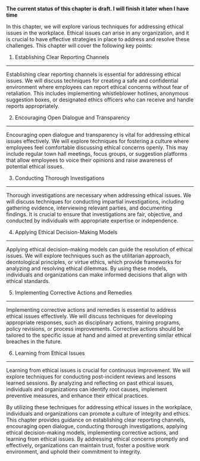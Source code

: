 **The current status of this chapter is draft. I will finish it later when I have time**

In this chapter, we will explore various techniques for addressing ethical issues in the workplace. Ethical issues can arise in any organization, and it is crucial to have effective strategies in place to address and resolve these challenges. This chapter will cover the following key points:

1. Establishing Clear Reporting Channels
----------------------------------------

Establishing clear reporting channels is essential for addressing ethical issues. We will discuss techniques for creating a safe and confidential environment where employees can report ethical concerns without fear of retaliation. This includes implementing whistleblower hotlines, anonymous suggestion boxes, or designated ethics officers who can receive and handle reports appropriately.

2. Encouraging Open Dialogue and Transparency
---------------------------------------------

Encouraging open dialogue and transparency is vital for addressing ethical issues effectively. We will explore techniques for fostering a culture where employees feel comfortable discussing ethical concerns openly. This may include regular town hall meetings, focus groups, or suggestion platforms that allow employees to voice their opinions and raise awareness of potential ethical issues.

3. Conducting Thorough Investigations
-------------------------------------

Thorough investigations are necessary when addressing ethical issues. We will discuss techniques for conducting impartial investigations, including gathering evidence, interviewing relevant parties, and documenting findings. It is crucial to ensure that investigations are fair, objective, and conducted by individuals with appropriate expertise or independence.

4. Applying Ethical Decision-Making Models
------------------------------------------

Applying ethical decision-making models can guide the resolution of ethical issues. We will explore techniques such as the utilitarian approach, deontological principles, or virtue ethics, which provide frameworks for analyzing and resolving ethical dilemmas. By using these models, individuals and organizations can make informed decisions that align with ethical standards.

5. Implementing Corrective Actions and Remedies
-----------------------------------------------

Implementing corrective actions and remedies is essential to address ethical issues effectively. We will discuss techniques for developing appropriate responses, such as disciplinary actions, training programs, policy revisions, or process improvements. Corrective actions should be tailored to the specific issue at hand and aimed at preventing similar ethical breaches in the future.

6. Learning from Ethical Issues
-------------------------------

Learning from ethical issues is crucial for continuous improvement. We will explore techniques for conducting post-incident reviews and lessons learned sessions. By analyzing and reflecting on past ethical issues, individuals and organizations can identify root causes, implement preventive measures, and enhance their ethical practices.

By utilizing these techniques for addressing ethical issues in the workplace, individuals and organizations can promote a culture of integrity and ethics. This chapter provides guidance on establishing clear reporting channels, encouraging open dialogue, conducting thorough investigations, applying ethical decision-making models, implementing corrective actions, and learning from ethical issues. By addressing ethical concerns promptly and effectively, organizations can maintain trust, foster a positive work environment, and uphold their commitment to integrity.
